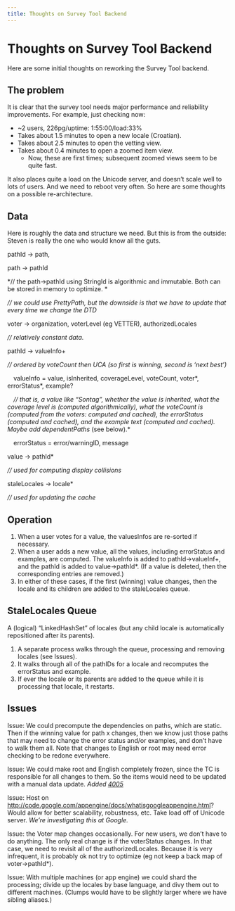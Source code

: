 ```yaml
---
title: Thoughts on Survey Tool Backend
---
```


# Thoughts on Survey Tool Backend

Here are some initial thoughts on reworking the Survey Tool backend.

## The problem

It is clear that the survey tool needs major performance and reliability improvements. For example, just checking now:

- ~2 users, 226pg/uptime: 1:55:00/load:33%
- Takes about 1.5 minutes to open a new locale (Croatian).
- Takes about 2.5 minutes to open the vetting view.
- Takes about 0.4 minutes to open a zoomed item view.
    - Now, these are first times; subsequent zoomed views seem to be quite fast.

It also places quite a load on the Unicode server, and doesn’t scale well to lots of users. And we need to reboot very often. So here are some thoughts on a possible re-architecture.

## Data
Here is roughly the data and structure we need. But this is from the outside: Steven is really the one who would know all the guts.

pathId → path,

path → pathId

*// the path→pathId using StringId is algorithmic and immutable. Both can be stored in memory to optimize. *

*// we could use PrettyPath, but the downside is that we have to update that every time we change the DTD*

voter → organization, voterLevel (eg VETTER), authorizedLocales

*// relatively constant data.*

pathId → valueInfo+

*// ordered by voteCount then UCA (so first is winning, second is ‘next best’)*

&emsp;valueInfo = value, isInherited, coverageLevel, voteCount, voter*, errorStatus*, example?

&emsp;*// that is, a value like “Sontag”, whether the value is inherited, what the coverage level is (computed algorithmically), what the voteCount is (computed from the voters: computed and cached), the errorStatus (computed and cached), and the example text (computed and cached). Maybe add dependentPaths* (see below).*

&emsp;errorStatus = error/warningID, message

value → pathId*

*// used for computing display collisions*

staleLocales → locale*

*// used for updating the cache*

## Operation

1. When a user votes for a value, the valuesInfos are re-sorted if necessary.
2. When a user adds a new value, all the values, including errorStatus and examples, are
computed. The valueInfo is added to pathId→valueInf+, and the pathId is added to
value→pathId*. (If a value is deleted, then the corresponding entries are removed.)
3. In either of these cases, if the first (winning) value changes, then the locale and its
children are added to the staleLocales queue.

## StaleLocales Queue

A (logical) “LinkedHashSet” of locales (but any child locale is automatically repositioned after its parents).

1. A separate process walks through the queue, processing and removing locales (see Issues).
2. It walks through all of the pathIDs for a locale and recomputes the errorStatus and example.
3. If ever the locale or its parents are added to the queue while it is processing that locale, it restarts.

## Issues

Issue: We could precompute the dependencies on paths, which are static. Then if the winning value for path x changes, then we know just those paths that may need to change the error status and/or examples, and don’t have to walk them all. Note that changes to English or root may need error checking to be redone everywhere.

Issue: We could make root and English completely frozen, since the TC is responsible for all changes to them. So the items would need to be updated with a manual data update. *Added [4005](http://unicode.org/cldr/trac/ticket/4005)*

Issue: Host on http://code.google.com/appengine/docs/whatisgoogleappengine.html? Would allow for better scalability, robustness, etc. Take load off of Unicode server. *We’re investigating this at Google.*

Issue: the Voter map changes occasionally. For new users, we don’t have to do anything. The only real change is if the voterStatus changes. In that case, we need to revisit all of the authorizedLocales. Because it is very infrequent, it is probably ok not try to optimize (eg not keep a back map of voter→pathId*).

Issue: With multiple machines (or app engine) we could shard the processing; divide up the locales by base language, and divy them out to different machines. (Clumps would have to be slightly larger where we have sibling aliases.)

